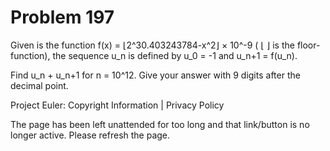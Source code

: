#   Problem 197

   Given is the function f(x) = ⌊2^30.403243784-x^2⌋ × 10^-9 ( ⌊ ⌋ is the
   floor-function),
   the sequence u_n is defined by u_0 = -1 and u_n+1 = f(u_n).

   Find u_n + u_n+1 for n = 10^12.
   Give your answer with 9 digits after the decimal point.

   Project Euler: Copyright Information | Privacy Policy

   The page has been left unattended for too long and that link/button is no
   longer active. Please refresh the page.
